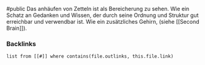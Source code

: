 #public
Das anhäufen von Zetteln ist als Bereicherung zu sehen. Wie ein Schatz an Gedanken und Wissen, der durch seine Ordnung und Struktur gut erreichbar und verwendbar ist. Wie ein zusätzliches Gehirn, (siehe  [[Second Brain]]). 

### Backlinks
```dataview 
list from [[#]] where contains(file.outlinks, this.file.link)
```

